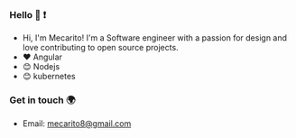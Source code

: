 ### Hello :punch: :exclamation:
- Hi, I'm Mecarito! I'm a Software engineer with a passion for design and love contributing to open source projects.
- :heart: Angular
- :blush: Nodejs
- :blush: kubernetes

### Get in touch :earth_africa:
-  Email: mecarito8@gmail.com

<!--
**mecarito/mecarito** is a ✨ _special_ ✨ repository because its `README.md` (this file) appears on your GitHub profile.

Here are some ideas to get you started:

### 🔭 I’m currently working on ...
- 🌱 I’m currently learning ...
- 👯 I’m looking to collaborate on ...
- 🤔 I’m looking for help with ...
- 💬 Ask me about ...
- 📫 How to reach me: ...
- 😄 Pronouns: ...
- ⚡ Fun fact: ...
-->
